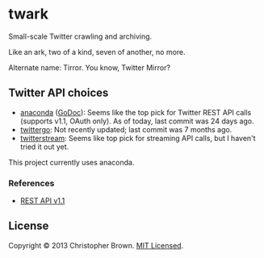 # twark

Small-scale Twitter crawling and archiving.

Like an ark, two of a kind, seven of another, no more.

Alternate name: Tirror. You know, Twitter Mirror?


## Twitter API choices

- [anaconda](https://github.com/ChimeraCoder/anaconda) ([GoDoc](https://godoc.org/github.com/ChimeraCoder/anaconda)):
  Seems like the top pick for Twitter REST API calls (supports v1.1, OAuth only).
  As of today, last commit was 24 days ago.
- [twittergo](https://github.com/kurrik/twittergo):
  Not recently updated; last commit was 7 months ago.
- [twitterstream](https://github.com/hoisie/twitterstream):
  Seems like top pick for streaming API calls, but I haven't tried it out yet.

This project currently uses anaconda.


### References

- [REST API v1.1](https://dev.twitter.com/docs/api/1.1)


## License

Copyright © 2013 Christopher Brown. [MIT Licensed](LICENSE).
